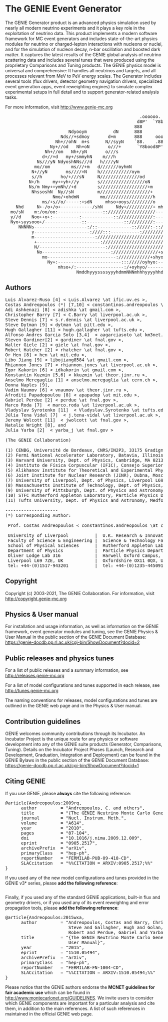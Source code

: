 # The GENIE Event Generator

The GENIE Generator product is an advanced physics simulation used by nearly all modern neutrino experiments and 
it plays a key role in the exploitation of neutrino data. This product implements a modern software framework for 
MC event generators and includes state-of-the-art physics modules for neutrino or charged-lepton interactions 
with nucleons or nuclei, and for the simulation of nucleon decay, n-bar oscillation and boosted dark matter. 
It captures the latest results of the GENIE global analysis of neutrino scattering data and includes several tunes 
that were produced using the proprietary Comparisons and Tuning products.
The GENIE physics model is universal and comprehensive:  It handles all neutrinos and targets, and all processes 
relevant from MeV to PeV energy scales. The Generator includes several tools (flux drivers, detector geometry 
navigation drivers, specialized event generation apps, event reweighting engines) to simulate complex experimental 
setups in full detail and to support generator-related analysis tasks. 

For more information, visit http://www.genie-mc.org

<pre>
                                                   .oooooo.    oooooooooooo ooooo      ooo ooooo oooooooooooo  
                                                  d8P'  `Y8b   `888'     `8 `888b.     `8' `888' `888'     `8  
                                                 888            888          8 `88b.    8   888   888           
                        Ndyooym          dN      888            888oooo8     8   `88b.  8   888   888oooo8     
                     Nds//+sdmoy       d+m       888     ooooo  888    "     8     `88b.8   888   888    "      
                   Nh+//ohN  m+s      N//syyN    `88.    .88'   888       o  8       `888   888   888       o  
                 Ny+//od   Nh+oN       o///+      `Y8bood8P'   o888ooooood8 o8o        `8  o888o o888ooooood8  
               Nh+//om   Nh+/yN       o///s                                                                    
              d+//+d   my+/smmyhN    m///h                                         MONTE CARLO EVENT GENERATOR    
            Ns///yN NdyoshNNs///d   h////yN                                                                    
           mo//om        ms///+m   d///////oyhmN                                                               
          N+//yN       ms////+N    h////////////oym                                                         
          s//h       ho/+///sN     N///////////////od                                                          
         N+/h     my++yh+//y       s/////////////////oN                                                        
         Ns/m Nmy++ymNh//+d        s//////////////////+m                                                       
          NhssoshN  Ny//sN         m///////////////////+                                                       
                  Nmo/+ohdmN        mo//////////////////h            NmmN                                      
              ms/+s//o/-----:+sdN     mhso+ooys/////////o      mhs+/------/ohN                                 
    Nhd     N+-/o+/o+------------/shN     Ndy+//////////+ mhs+:---------------om                               
  mo/sN    m:/oo/oo:-----------------:://////////////////-----------------------y                              
  y//d    Noo++o+:----------:------------:://///////////:-------:/+osyso/:-------h                             
  Nyo+syysooo+/--------------::--------------:://///////:----::////+ossyso/------:                             
     NNNNNs--------------------:/::-------------:://///:-:://////////oosyo+:------                             
          y---------------------:////:::-----------:////////////////+o++++/:-----/                             
          m-----------------------://////////////////////////////+so/--:---------y                             
           +------------------------://////////////////////////+yy:---+oh/--:y+-/N                             
           N/-------------------------://////////////////////ohy/-------yy--os-/m                              
            No--------------------------://///////////////+shs/---------/d++/-oN                               
              mo--------------------------:////////////+shyo:------------sy/sm                                 
                Ny+:------------------------::://///oyhyo:--------------/sd                                    
                    mhso+/:------------------:/+oyhyo/----------:/+syhm                                        
                           NmddhyyyssssyyyhdmmNNNmhhhyyyyhhddmN                                                
</pre>

## Authors

<pre>
Luis Alvarez-Ruso [4] < Luis.Alvarez \at ific.uv.es >, 
Costas Andreopoulos (*) [7,10] < constantinos.andreopoulos \at cern.ch >, 
Adi Ashkenazi [8] < adishka \at gmail.com >, 
Christopher Barry [7] < C.Barry \at liverpool.ac.uk >, 
Steve Dennis [7] < s.r.dennis \at liverpool.ac.uk >, 
Steve Dytman [9] < dytman \at pitt.edu >, 
Hugh Gallagher [11] < hugh.gallagher \at tufts.edu >, 
Alfonso Andres Garcia Soto [3,4]  < aagarciasoto \at km3net.de >,
Steven Gardiner[2] < gardiner \at fnal.gov >, 
Walter Giele [2] < giele \at fnal.gov >, 
Robert Hatcher [2] < rhatcher \at fnal.gov >, 
Or Hen [8] < hen \at mit.edu >, 
Libo Jiang [9] < libojiang8584 \at gmail.com >, 
Rhiannon Jones [7] < rhiannon.jones \at liverpool.ac.uk >, 
Igor Kakorin [6] < idkakorin \at gmail.com >, 
Konstantin Kuzmin [5,6] < kkuzmin \at theor.jinr.ru >, 
Anselmo Meregaglia [1] < anselmo.meregaglia \at cern.ch >, 
Donna Naples [9], 
Vadim Naumov [6] < vnaumov \at theor.jinr.ru >,  
Afroditi Papadopoulou [8] < apapadop \at mit.edu >, 
Gabriel Perdue [2] < perdue \at fnal.gov >, 
Marco Roda [7]  < marco.roda \at liverpool.ac.uk >, 
Vladyslav Syrotenko [11]  < Vladyslav.Syrotenko \at tufts.edu >, 
Júlia Tena Vidal [7]  < j.tena-vidal \at liverpool.ac.uk >, 
Jeremy Wolcott [11]  < jwolcott \at fnal.gov >, 
Natalie Wright [8], and 
Julia Yarba [2]  < yarba_j \at fnal.gov >

(The GENIE Collaboration)

(1) CENBG, Université de Bordeaux, CNRS/IN2P3, 33175 Gradignan, France
(2) Fermi National Accelerator Laboratory, Batavia, Illinois 60510, USA
(3) Harvard University, Dept. of Physics, Cambridge, MA 02138, USA
(4) Instituto de Física Corpuscular (IFIC), Consejo Superior de Investigaciones Científicas (CSIC) y de la Universitat de Valéncia (UV), 46980, Paterna, Valéncia, Spain
(5) Alikhanov Institute for Theoretical and Experimental Physics (ITEP) of NRC "Kurchatov Institute", Moscow, 117218, Russia 
(6) Joint Institute for Nuclear Research (JINR), Dubna, Moscow region, 141980, Russia
(7) University of Liverpool, Dept. of Physics, Liverpool L69 7ZE, UK 
(8) Massachusetts Institute of Technology, Dept. of Physics, Cambridge, MA 02139, USA
(9) University of Pittsburgh, Dept. of Physics and Astronomy, Pittsburgh PA 15260, USA
(10) STFC Rutherford Appleton Laboratory, Particle Physics Dept., Harwell Oxford Campus, Oxfordshire OX11 0QX, UK
(11) Tufts University, Dept. of Physics and Astronomy, Medford MA 02155, USA

--------------------
(*) Corresponding Author:

 Prof. Costas Andreopoulos < constantinos.andreopoulos \at cern.ch >
    
 University of Liverpool          |  U.K. Research & Innovation (UKRI)
 Faculty of Science & Engineering |  Science & Technology Facilities Council (STFC)
 School of Physical Sciences      |  Rutherford Appleton Laboratory 
 Department of Physics            |  Particle Physics Department
 Oliver Lodge Lab 316             |  Harwell Oxford Campus, R1 2.89
 Liverpool L69 7ZE, UK            |  Oxfordshire OX11 0QX, UK          
 tel: +44-(0)1517-943201          |  tel: +44-(0)1235-445091 
</pre>
 

## Copyright

Copyright (c) 2003-2021, The GENIE Collaboration. For information, visit http://copyright.genie-mc.org 


## Physics & User manual

For installation and usage information, as well as information on the GENIE framework, event generator modules and tuning, 
see the GENIE Physics & User Manual in the public section of the GENIE Document Database:
https://genie-docdb.pp.rl.ac.uk/cgi-bin/ShowDocument?docid=2


## Public releases and physics tunes

For a list of public releases and a summary information, see http://releases.genie-mc.org

For a list of model configurations and tunes supported in each release, see http://tunes.genie-mc.org

The naming conventions for releases, model configurations and tunes are outlined in the GENIE web page and in the Physics & User manual.


## Contribution guidelines

GENIE welcomes community contributions through its Incubator. An Incubator Project is the unique route for any physics or software development into any of the GENIE suite products (Generator, Comparisons, Tuning). Details on the Incubator Project Phases (Launch, Research and Development, Graduation, Integration and Deployment) can be found in the GENIE Bylaws in the public section of the GENIE Document Database: https://genie-docdb.pp.rl.ac.uk/cgi-bin/ShowDocument?docid=1


## Citing GENIE

If you use GENIE, please **always** cite the following reference: 

<pre>
@article{Andreopoulos:2009rq,
      author         = "Andreopoulos, C. and others",
      title          = "{The GENIE Neutrino Monte Carlo Generator}",
      journal        = "Nucl. Instrum. Meth.",
      volume         = "A614",
      year           = "2010",
      pages          = "87-104",
      doi            = "10.1016/j.nima.2009.12.009",
      eprint         = "0905.2517",
      archivePrefix  = "arXiv",
      primaryClass   = "hep-ph",
      reportNumber   = "FERMILAB-PUB-09-418-CD",
      SLACcitation   = "%%CITATION = ARXIV:0905.2517;%%"
}
</pre>

If you used any of the new model configurations and tunes provided in the GENIE v3* series, please **add the following reference**:
<pre>
</pre>

Finally, if you used any of the standard GENIE applications, built-in flux and geometry drivers, or if you used any of its event reweightng and error propagation tools, please **add the following reference**:
<pre>
@article{Andreopoulos:2015wxa,
      author         = "Andreopoulos, Costas and Barry, Christopher and Dytman,
                        Steve and Gallagher, Hugh and Golan, Tomasz and Hatcher,
                        Robert and Perdue, Gabriel and Yarba, Julia",
      title          = "{The GENIE Neutrino Monte Carlo Generator: Physics and
                        User Manual}",
      year           = "2015",
      eprint         = "1510.05494",
      archivePrefix  = "arXiv",
      primaryClass   = "hep-ph",
      reportNumber   = "FERMILAB-FN-1004-CD",
      SLACcitation   = "%%CITATION = ARXIV:1510.05494;%%"
}
</pre>

Please notice that the GENIE authors endorse the **MCNET guidelines for fair academic use** which can be found in http://www.montecarlonet.org/GUIDELINES. We invite users to consider which GENIE components are important for a particular analysis and cite them, in addition to the main references. A list of such references in maintained in the official GENIE web page.
